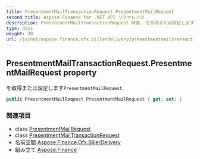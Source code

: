```yaml
---
title: PresentmentMailTransactionRequest.PresentmentMailRequest
second_title: Aspose.Finance for .NET API リファレンス
description: PresentmentMailTransactionRequest 財産. を取得または設定しますPresentmentMailRequest.
type: docs
weight: 30
url: /ja/net/aspose.finance.ofx.billerdelivery/presentmentmailtransactionrequest/presentmentmailrequest/
---
```

## PresentmentMailTransactionRequest.PresentmentMailRequest property

を取得または設定します`PresentmentMailRequest`.

```csharp
public PresentmentMailRequest PresentmentMailRequest { get; set; }
```

### 関連項目

* class [PresentmentMailRequest](../../presentmentmailrequest/)
* class [PresentmentMailTransactionRequest](../)
* 名前空間 [Aspose.Finance.Ofx.BillerDelivery](../../presentmentmailtransactionrequest/)
* 組み立て [Aspose.Finance](../../../)


